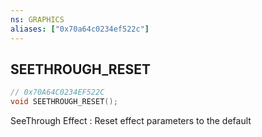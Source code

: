 ```yaml
---
ns: GRAPHICS
aliases: ["0x70a64c0234ef522c"]
---
```

## SEETHROUGH_RESET

```c
// 0x70A64C0234EF522C
void SEETHROUGH_RESET();
```

SeeThrough Effect : Reset effect parameters to the default


